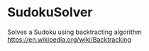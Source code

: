 # SudokuSolver
Solves a Sudoku using backtracting algorithm
https://en.wikipedia.org/wiki/Backtracking
